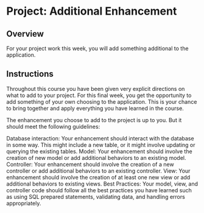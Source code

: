 # Project: Additional Enhancement

## Overview

For your project work this week, you will add something additional to the application.

## Instructions

Throughout this course you have been given very explicit directions on what to add to your project. For this final week, you get the opportunity to add something of your own choosing to the application. This is your chance to bring together and apply everything you have learned in the course.

The enhancement you choose to add to the project is up to you. But it should meet the following guidelines:

Database interaction: Your enhancement should interact with the database in some way. This might include a new table, or it might involve updating or querying the existing tables.
Model: Your enhancement should involve the creation of new model or add additional behaviors to an existing model.
Controller: Your enhancement should involve the creation of a new controller or add additional behaviors to an existing controller.
View: Your enhancement should involve the creation of at least one new view or add additional behaviors to existing views.
Best Practices: Your model, view, and controller code should follow all the best practices you have learned such as using SQL prepared statements, validating data, and handling errors appropriately.